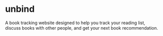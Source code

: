# unbind
 A book tracking website designed to help you track your reading list, discuss books with other people, and get your next book recommendation.
